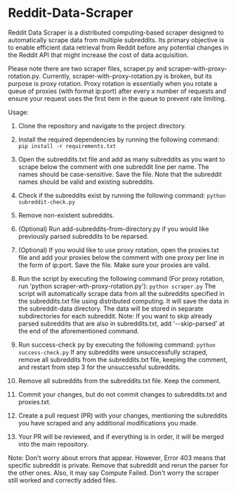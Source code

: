 # Reddit-Data-Scraper

Reddit Data Scraper is a distributed computing-based scraper designed to automatically scrape data from multiple subreddits. Its primary objective is to enable efficient data retrieval from Reddit before any potential changes in the Reddit API that might increase the cost of data acquisition.

Please note there are two scraper files, scraper.py and scraper-with-proxy-rotation.py. Currently, scraper-with-proxy-rotation.py is broken, but its purpose is proxy rotation. Proxy rotation is essentially when you rotate a queue of proxies (with format ip:port) after every x number of requests and ensure your request uses the first item in the queue to prevent rate limiting.

Usage:

1. Clone the repository and navigate to the project directory.

2. Install the required dependencies by running the following command:
```pip install -r requirements.txt```

3. Open the subreddits.txt file and add as many subreddits as you want to scrape below the comment with one subreddit line per name. The names should be case-sensitive. Save the file. Note that the subreddit names should be valid and existing subreddits.

4. Check if the subreddits exist by running the following command:
```python subreddit-check.py```

5. Remove non-existent subreddits.

6. (Optional) Run add-subreddits-from-directory.py if you would like previously parsed subreddits to be reparsed.

7. (Optional) If you would like to use proxy rotation, open the proxies.txt file and add your proxies below the comment with one proxy per line in the form of ip:port. Save the file. Make sure your proxies are valid.

8. Run the script by executing the following command (For proxy rotation, run 'python scraper-wth-proxy-rotation.py'):
```python scraper.py```
The script will automatically scrape data from all the subreddits specified in the subreddits.txt file using distributed computing. It will save the data in the subreddit-data directory. The data will be stored in separate subdirectories for each subreddit.
Note: If you want to skip already parsed subreddits that are also in subreddits.txt, add '--skip-parsed' at the end of the aforementioned command.

9. Run success-check py by executing the following command:
```python success-check.py```
If any subreddits were unsuccessfully scraped, remove all subreddits from the subreddits.txt file, keeping the comment, and restart from step 3 for the unsuccessful subreddits.

10. Remove all subreddits from the subreddits.txt file. Keep the comment.

11. Commit your changes, but do not commit changes to subreddits.txt and proxies.txt.

12. Create a pull request (PR) with your changes, mentioning the subreddits you have scraped and any additional modifications you made.

13. Your PR will be reviewed, and if everything is in order, it will be merged into the main repository.

Note: Don't worry about errors that appear. However, Error 403 means that specific subreddit is private. Remove that subreddit and rerun the parser for the other ones. Also, it may say Compute Failed. Don't worry the scraper still worked and correctly added files.